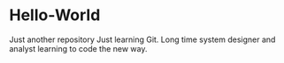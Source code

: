 # Hello-World
Just another repository
Just learning Git. Long time system designer and analyst learning to code the new way.
